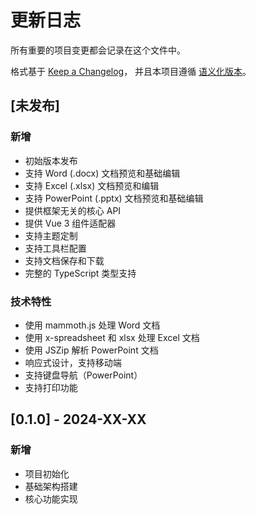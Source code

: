 # 更新日志

所有重要的项目变更都会记录在这个文件中。

格式基于 [Keep a Changelog](https://keepachangelog.com/zh-CN/1.0.0/)，
并且本项目遵循 [语义化版本](https://semver.org/lang/zh-CN/)。

## [未发布]

### 新增
- 初始版本发布
- 支持 Word (.docx) 文档预览和基础编辑
- 支持 Excel (.xlsx) 文档预览和编辑
- 支持 PowerPoint (.pptx) 文档预览和基础编辑
- 提供框架无关的核心 API
- 提供 Vue 3 组件适配器
- 支持主题定制
- 支持工具栏配置
- 支持文档保存和下载
- 完整的 TypeScript 类型支持

### 技术特性
- 使用 mammoth.js 处理 Word 文档
- 使用 x-spreadsheet 和 xlsx 处理 Excel 文档
- 使用 JSZip 解析 PowerPoint 文档
- 响应式设计，支持移动端
- 支持键盘导航（PowerPoint）
- 支持打印功能

## [0.1.0] - 2024-XX-XX

### 新增
- 项目初始化
- 基础架构搭建
- 核心功能实现
